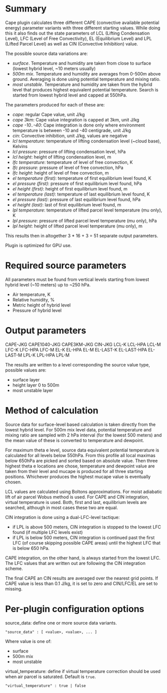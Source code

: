 # Summary

Cape plugin calculates three different CAPE (convective available potential energy) parameter variants with three different starting values. While doing this it also finds out the state parameters of LCL (Lifting Condensation Level), LFC (Level of Free Convectivity), EL (Equilibrium Level) and LPL (Lifted Parcel Level) as well as CIN (Convective Inhibition) value.

The possible source data variations are:

* _surface_. Temperature and humidity are taken from close to surface (lowest hybrid level, ~10 meters usually)
* _500m mix_. Temperature and humidity are averages from 0-500m above ground. Averaging is done using potential temperature and mixing ratio.
* _most unstable_. Temperature and humidity are taken from the hybrid level that produces highest equivalent potential temperature. Search is started from lowest hybrid level and capped at 550hPa.

The parameters produced for each of these are:

* _cape_: regular Cape value, unit J/kg
* _cape 3km_: Cape value integration is capped at 3km, unit J/kg
* _cape -10..-40_: Cape integration is done only where environment temperature is between -10 and -40 centigrade, unit J/kg
* _cin_: Convective inhibition, unit J/kg, values are negative
* _lcl temperature_: temperature of lifting condensation level (~cloud base), Kelvins
* _lcl pressure_: pressure of lifting condensation level, hPa
* _lcl height_: height of lifting condensation level, m
* _lfc temperature_: temperature of level of free convection, K
* _lfc pressure_: pressure of level of free convection, hPa
* _lfc height_: height of level of free convection, m
* _el temperature (first)_: temperature of first equilibrium level found, K
* _el pressure (first)_: pressure of first equilibrium level found, hPa
* _el height (first)_: height of first equilibrium level found, m
* _el temperature (last)_: temperature of last equilibrium level found, K
* _el pressure (last)_: pressure of last equilibrium level found, hPa
* _el height (last)_: last of first equilibrium level found, m
* _lpl temperature_: temperature of lifted parcel level temperature (mu only), K
* _lpl pressure_: pressure of lifted parcel level temperature (mu only), hPa
* _lpl height_: height of lifted parcel level temperature (mu only), m

This results then in altogether 3 * 16 + 3 = 51 separate output parameters.

Plugin is optimized for GPU use.

# Required source parameters

All parameters must be found from vertical levels starting from lowest hybrid level (~10 meters) up to ~250 hPa.

* Air temperature, K
* Relative humidity, %
* Metric height of hybrid level
* Pressure of hybrid level

# Output parameters

CAPE-JKG
CAPE1040-JKG
CAPE3KM-JKG
CIN-JKG
LCL-K
LCL-HPA
LCL-M
LFC-K
LFC-HPA
LFC-M
EL-K
EL-HPA
EL-M
EL-LAST-K
EL-LAST-HPA
EL-LAST-M
LPL-K
LPL-HPA
LPL-M

The results are written to a level corresponding the source value type, possible values are:

* surface layer
* height layer 0 to 500m
* most unstable layer

# Method of calculation

Source data for surface-level based calculation is taken directly from the lowest hybrid level. For 500m mix level data, potential temperature and mixing ratio are sampled with 2 hPa interval (for the lowest 500 meters) and the mean value of these is converted to temperature and dewpoint.

For maximum theta e level, source data equivalent potential temperature is calculated for all levels below 550hPa. From this profile all local maximas below 650hPa are picked and sorted based on absolute value. Then three highest theta e locations are chose, temperature and dewpoint value are taken from their level and mucape is produced for all three starting positions. Whichever produces the highest mucape value is eventually chosen.

LCL values are calculated using Boltons approximations. For moist adiabatic lift of air parcel Wobus method is used. For CAPE and CIN integration, virtual temperature is used. Both, first and last, equilibrium levels are searched, although in most cases these two are equal.

CIN integration is done using a dual-LFC-level tactique: 

* if LPL is above 500 meters, CIN integration is stopped to the lowest LFC found (if multiple LFC levels exist)
* if LPL is below 500 meters, CIN integration is continued past the first LFC (of course skipping possible CAPE areas) until the highest LFC that is below 650 hPa. 

CAPE integration, on the other hand, is always started from the lowest LFC. The LFC values that are written out are following the CIN integration scheme.

The final CAPE an CIN results are averaged over the nearest grid points. If CAPE value is less than 0.1 J/kg, it is set to zero and CIN/LFC/EL are set to missing.

# Per-plugin configuration options

source_data: define one or more source data variants.

    "source_data" : [ <value>, <value>, ... ]

Where value is one of:

* surface
* 500m mix
* most unstable

virtual_temperature: define if virtual temperature correction should be used when air parcel is saturated. Default is `true`.

    "virtual_temperature" : true | false


